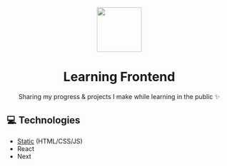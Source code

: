 <div align="center">
  <img src="https://github.com/xkrishguptaa.png" height="100px" width="100px" />
  <br />
  <h1>Learning Frontend</h1>
  <p>Sharing my progress & projects I make while learning in the public ✨</p>
</div>

## 💻 Technologies

- [Static](https://github.com/xkrishguptaa/learning/tree/main/frontend/static) (HTML/CSS/JS)
- React
- Next
